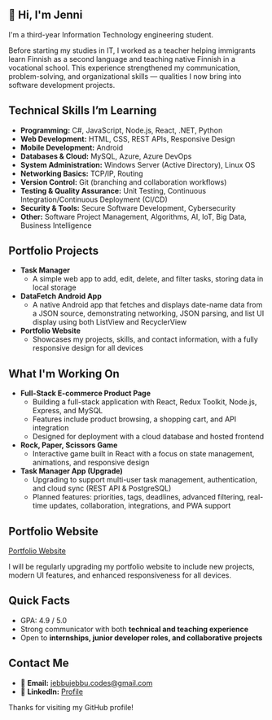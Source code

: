 ## 👋 Hi, I'm Jenni

I'm a third-year Information Technology engineering student.

Before starting my studies in IT, I worked as a teacher helping immigrants learn Finnish as a second language and teaching native Finnish in a vocational school. This experience strengthened my communication, problem-solving, and organizational skills — qualities I now bring into software development projects.

## Technical Skills I’m Learning

- **Programming:** C#, JavaScript, Node.js, React, .NET, Python
- **Web Development:** HTML, CSS, REST APIs, Responsive Design
- **Mobile Development:** Android
- **Databases & Cloud:** MySQL, Azure, Azure DevOps
- **System Administration:** Windows Server (Active Directory), Linux OS
- **Networking Basics:** TCP/IP, Routing
- **Version Control:** Git (branching and collaboration workflows)
- **Testing & Quality Assurance:** Unit Testing, Continuous Integration/Continuous Deployment (CI/CD)
- **Security & Tools:** Secure Software Development, Cybersecurity
- **Other:** Software Project Management, Algorithms, AI, IoT, Big Data, Business Intelligence

## Portfolio Projects

- **Task Manager**
  - A simple web app to add, edit, delete, and filter tasks, storing data in local storage
- **DataFetch Android App**
  - A native Android app that fetches and displays date-name data from a JSON source, demonstrating networking, JSON parsing, and list UI display using both ListView and RecyclerView
- **Portfolio Website**
  - Showcases my projects, skills, and contact information, with a fully responsive design for all devices

## What I'm Working On

- **Full-Stack E-commerce Product Page**
  - Building a full-stack application with React, Redux Toolkit, Node.js, Express, and MySQL
  - Features include product browsing, a shopping cart, and API integration
  - Designed for deployment with a cloud database and hosted frontend
- **Rock, Paper, Scissors Game**
  - Interactive game built in React with a focus on state management, animations, and responsive design
- **Task Manager App (Upgrade)**
  - Upgrading to support multi-user task management, authentication, and cloud sync (REST API & PostgreSQL)
  - Planned features: priorities, tags, deadlines, advanced filtering, real-time updates, collaboration, integrations, and PWA support

## Portfolio Website

[Portfolio Website](https://jenni-mikkonen.netlify.app/)

I will be regularly upgrading my portfolio website to include new projects, modern UI features, and enhanced responsiveness for all devices.	

## Quick Facts

- GPA: 4.9 / 5.0
- Strong communicator with both **technical and teaching experience**
- Open to **internships, junior developer roles, and collaborative projects**

## Contact Me

- 📧 **Email:** jebbujebbu.codes@gmail.com
- 💼 **LinkedIn:** [Profile](https://linkedin.com/in/jenni-e-mikkonen)


Thanks for visiting my GitHub profile!
